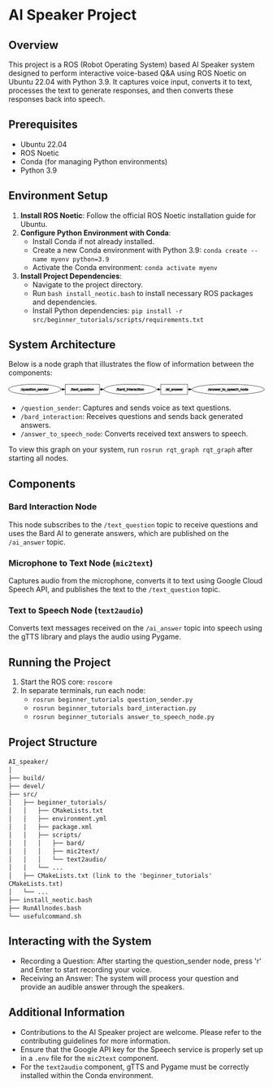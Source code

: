 
# AI Speaker Project

## Overview
This project is a ROS (Robot Operating System) based AI Speaker system designed to perform interactive voice-based Q&A using ROS Noetic on Ubuntu 22.04 with Python 3.9. It captures voice input, converts it to text, processes the text to generate responses, and then converts these responses back into speech.

## Prerequisites
- Ubuntu 22.04
- ROS Noetic
- Conda (for managing Python environments)
- Python 3.9

## Environment Setup
1. **Install ROS Noetic**: Follow the official ROS Noetic installation guide for Ubuntu.
2. **Configure Python Environment with Conda**:
   - Install Conda if not already installed.
   - Create a new Conda environment with Python 3.9: `conda create --name myenv python=3.9`
   - Activate the Conda environment: `conda activate myenv`
3. **Install Project Dependencies**:
   - Navigate to the project directory.
   - Run `bash install_neotic.bash` to install necessary ROS packages and dependencies.
   - Install Python dependencies: `pip install -r src/beginner_tutorials/scripts/requirements.txt`

## System Architecture
Below is a node graph that illustrates the flow of information between the components:

![ROS Node Graph](rosgraph.png)

- `/question_sender`: Captures and sends voice as text questions.
- `/bard_interaction`: Receives questions and sends back generated answers.
- `/answer_to_speech_node`: Converts received text answers to speech.

To view this graph on your system, run `rosrun rqt_graph rqt_graph` after starting all nodes.

## Components

### Bard Interaction Node
This node subscribes to the `/text_question` topic to receive questions and uses the Bard AI to generate answers, which are published on the `/ai_answer` topic.

### Microphone to Text Node (`mic2text`)
Captures audio from the microphone, converts it to text using Google Cloud Speech API, and publishes the text to the `/text_question` topic.

### Text to Speech Node (`text2audio`)
Converts text messages received on the `/ai_answer` topic into speech using the gTTS library and plays the audio using Pygame.

## Running the Project
1. Start the ROS core: `roscore`
2. In separate terminals, run each node:
   - `rosrun beginner_tutorials question_sender.py`
   - `rosrun beginner_tutorials bard_interaction.py`
   - `rosrun beginner_tutorials answer_to_speech_node.py`

## Project Structure
```
AI_speaker/
│
├── build/
├── devel/
├── src/
│   ├── beginner_tutorials/
│   │   ├── CMakeLists.txt
│   │   ├── environment.yml
│   │   ├── package.xml
│   │   ├── scripts/
│   │   │   ├── bard/
│   │   │   ├── mic2text/
│   │   │   └── text2audio/
│   │   └── ...
│   ├── CMakeLists.txt (link to the 'beginner_tutorials' CMakeLists.txt)
│   └── ...
├── install_neotic.bash
├── RunAllnodes.bash
└── usefulcommand.sh
```
## Interacting with the System
- Recording a Question: After starting the question_sender node, press 'r' and Enter to start recording your voice.
- Receiving an Answer: The system will process your question and provide an audible answer through the speakers.

## Additional Information
- Contributions to the AI Speaker project are welcome. Please refer to the contributing guidelines for more information.
- Ensure that the Google API key for the Speech service is properly set up in a `.env` file for the `mic2text` component.
- For the `text2audio` component, gTTS and Pygame must be correctly installed within the Conda environment.


